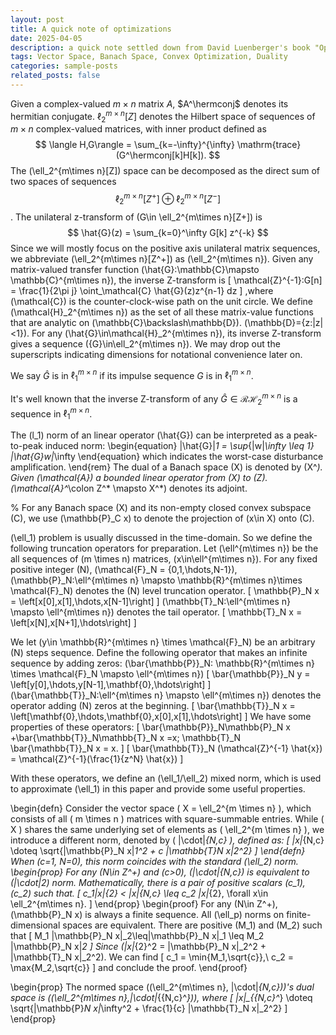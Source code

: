 ```yaml
---
layout: post
title: A quick note of optimizations
date: 2025-04-05 
description: a quick note settled down from David Luenberger's book "Optimization by Vector Space Methods"
tags: Vector Space, Banach Space, Convex Optimization, Duality
categories: sample-posts
related_posts: false
---
```


Given a complex-valued $m\times n$ matrix $A$, $A^\hermconj$ denotes its hermitian conjugate.
$\ell_2^{m\times n}[Z]$ denotes the Hilbert space of sequences of $m\times n$ complex-valued matrices, with inner product defined as
$$
\langle H,G\rangle = \sum_{k=-\infty}^{\infty} \mathrm{trace}(G^\hermconj[k]H[k]).
$$
The \(\ell_2^{m\times n}[Z]\) space can be decomposed as the direct sum of two spaces of sequences
$$
\ell_2^{m\times n}[Z^+] \oplus \ell_2^{m\times n}[Z^-]
$$
. The unilateral z-transform of \(G\in \ell_2^{m\times n}[Z+]\) is
$$
\hat{G}(z) = \sum_{k=0}^\infty G[k] z^{-k}
$$
Since we will mostly focus on the positive axis unilateral matrix sequences, we abbreviate \(\ell_2^{m\times n}[Z^+]\) as \(\ell_2^{m\times n}\). 
Given any matrix-valued transfer function \(\hat{G}:\mathbb{C}\mapsto \mathbb{C}^{m\times n}\), the inverse Z-transform is
\[
\mathcal{Z}^{-1}:G[n] = \frac{1}{2\pi j} \oint_\mathcal{C} \hat{G}(z)z^{n-1} dz
\]
,where \(\mathcal{C}\) is the counter-clock-wise path on the unit circle. We define \(\mathcal{H}_2^{m\times n}\) as the set of all these matrix-value functions that are analytic on \(\mathbb{C}\backslash\mathbb{D}\). \(\mathbb{D}=\{z:|z|<1\}\). 
For any \(\hat{G}\in\mathcal{H}_2^{m\times n}\), its inverse Z-transform gives a sequence \(\{G\}\in\ell_2^{m\times n}\).
We may drop out the superscripts indicating dimensions for notational convenience later on. 




We say $\hat{G}$ is in $\ell_1^{m\times n}$ if its impulse sequence $G$ is in $\ell_1^{m\times n}$.

It's well known that the inverse Z-transform of any $\hat{G}\in \mathcal{RH}_2^{m\times n}$ is a sequence in $\ell_1^{m\times n}$.


The \(l_1\) norm of an linear operator \(\hat{G}\) can be interpreted as a peak-to-peak induced norm:
\begin{equation}
\|\hat{G}\|_1 = \sup_{\|w\|_\infty \leq 1} \|\hat{G}w\|_\infty
\end{equation}
which indicates the worst-case disturbance amplification.
\end{rem}
The dual of a Banach space \(X\) is denoted by \(X^*\). Given \(\mathcal{A}\) a bounded linear operator from \(X\) to \(Z\). \(\mathcal{A}^*\colon Z^* \mapsto X^*\) denotes its adjoint.    

% For any Banach space \(X\) and its non-empty closed convex subspace \(C\), we use \(\mathbb{P}_C x\) to denote the projection of \(x\in X\) onto \(C\).

\(\ell_1\) problem is usually discussed in the time-domain. So we define the following truncation operators for preparation. Let \(\ell^{m\times n}\) be the all sequences of \(m \times n\) matrices, \(x\in\ell^{m\times n}\).
For any fixed positive integer \(N\), \(\mathcal{F}_N = \{0,1,\hdots,N-1\}\), \(\mathbb{P}_N:\ell^{m\times n} \mapsto \mathbb{R}^{m\times n}\times \mathcal{F}_N\) denotes the \(N\) level truncation operator.
\[
\mathbb{P}_N x = 
\left[x[0],x[1],\hdots,x[N-1]\right]
\]
\(\mathbb{T}_N:\ell^{m\times n} \mapsto \ell^{m\times n}\) denotes the tail operator.
\[
\mathbb{T}_N x = 
\left[x[N],x[N+1],\hdots\right]
\]

We let \(y\in \mathbb{R}^{m\times n} \times \mathcal{F}_N\) be an arbitrary \(N\) steps sequence. Define the following operator that makes an infinite sequence by adding zeros: 
\(\bar{\mathbb{P}}_N: \mathbb{R}^{m\times n} \times \mathcal{F}_N \mapsto \ell^{m\times n}\)
\[
\bar{\mathbb{P}}_N y = 
\left[y[0],\hdots,y[N-1],\mathbf{0},\hdots\right]
\]
\(\bar{\mathbb{T}}_N:\ell^{m\times n} \mapsto \ell^{m\times n}\) denotes the operator adding \(N\) zeros at the beginning.
\[
\bar{\mathbb{T}}_N x = 
\left[\mathbf{0},\hdots,\mathbf{0},x[0],x[1],\hdots\right]
\]
We have some properties of these operators:
\[
\bar{\mathbb{P}}_N\mathbb{P}_N x +\bar{\mathbb{T}}_N\mathbb{T}_N x =x; \mathbb{T}_N \bar{\mathbb{T}}_N x = x.
\]
\[
\bar{\mathbb{T}}_N (\mathcal{Z}^{-1} \hat{x}) = \mathcal{Z}^{-1}(\frac{1}{z^N} \hat{x})
\]

With these operators, we define an \(\ell_1/\ell_2\) mixed norm, which is used to approximate \(\ell_1\) in this paper and provide some useful properties.

\begin{defn}
Consider the vector space \( X = \ell_2^{m \times n} \), which consists of all \( m \times n \) matrices with square-summable entries. While \( X \) shares the same underlying set of elements as \( \ell_2^{m \times n} \), we introduce a different norm, denoted by \( \|\cdot\|_{N,c} \), defined as:
\[
\|x\|_{N,c} \doteq \sqrt{\|\mathbb{P}_N x\|_1^2 + c \|\mathbb{T}_N x\|_2^2}
\]
\end{defn}
When \(c=1, N=0\), this norm coincides with the standard \(\ell_2\) norm.
\begin{prop}
For any \(N\in Z^+\) and \(c>0\), \(\|\cdot\|_{N,c}\) is equivalent to \(\|\cdot\|_2\) norm. Mathematically, there is a pair of positive scalars \(c_1\), \(c_2\) such that.
\[
    c_1\|x\|_{2} < \|x\|_{N,c} \leq c_2 \|x\|_{2}, \forall x\in \ell_2^{m\times n}.
\]
\end{prop}
\begin{proof}
For any \(N\in Z^+\), \(\mathbb{P}_N x\) is always a finite sequence. All \(\ell_p\) norms on finite-dimensional spaces are equivalent. There are positive \(M_1\) and \(M_2\) such that
\[
M_1 \|\mathbb{P}_N x\|_2\leq\|\mathbb{P}_N x\|_1 \leq M_2 \|\mathbb{P}_N x\|_2
\]
Since \(\|x\|_{2}^2 = \|\mathbb{P}_N x\|_2^2 + \|\mathbb{T}_N x\|_2^2\).
We can find
\[
c_1 = \min\{M_1,\sqrt{c}\},\ c_2 = \max\{M_2,\sqrt{c}\}
\] and conclude the proof.
\end{proof}

\begin{prop}
The normed space \((\ell_2^{m\times n}, \|\cdot\|_{N,c})\)'s dual space is \((\ell_2^{m\times n},\|\cdot\|_{{N,c}^*})\), where
\[
\|x\|_{{N,c}^*} \doteq \sqrt{\|\mathbb{P}_N x\|_\infty^2 + \frac{1}{c} \|\mathbb{T}_N x\|_2^2}
\]
\end{prop}

